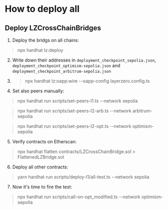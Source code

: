 # How to deploy all

## Deploy LZCrossChainBridges
1. Deploy the bridgs on all chains:
>npx hardhat lz:deploy
2. Write down their addresses in `deployment_checkpoint_sepolia.json`, `deployment_checkpoint_optimism-sepolia.json` and `deployment_checkpoint_arbitrum-sepolia.json`
3. >npx hardhat lz:oapp:wire --oapp-config layerzero.config.ts
4. Set also peers manually: 
> npx hardhat run scripts/set-peers-l1.ts --network sepolia

> npx hardhat run scripts/set-peers-l2-arb.ts --network arbitrum-sepolia

> npx hardhat run scripts/set-peers-l2-opt.ts --network optimism-sepolia

5. Verify contracts on Etherscan:
> npx hardhat flatten contracts/LZCrossChainBridge.sol > FlattenedLZBridge.sol
6. Deploy all other contracts:
>yarn hardhat run scripts/deploy-l1/all-test.ts --network sepolia
7. Now it's time to fire the test:
>npx hardhat run scripts/call-on-opt_modified.ts --network optimism-sepolia